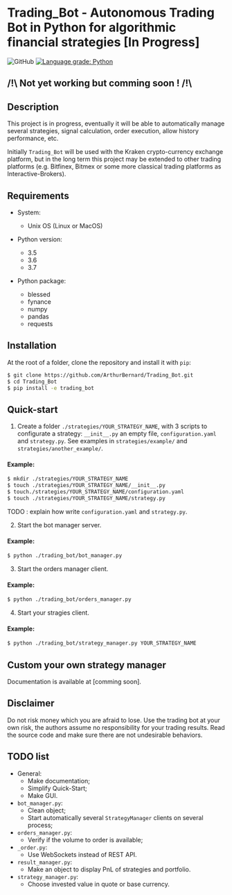 # Trading_Bot - Autonomous Trading Bot in Python for algorithmic financial strategies [In Progress]

![GitHub](https://img.shields.io/github/license/ArthurBernard/Trading_Bot)
[![Language grade: Python](https://img.shields.io/lgtm/grade/python/g/ArthurBernard/Trading_Bot.svg?logo=lgtm&logoWidth=18)](https://lgtm.com/projects/g/ArthurBernard/Trading_Bot/context:python)

## /!\ Not yet working but comming soon ! /!\

## Description

This project is in progress, eventually it will be able to automatically manage several strategies, signal calculation, order execution, allow history performance, etc.    

Initially `Trading_Bot` will be used with the Kraken crypto-currency exchange platform, but in the long term this project may be extended to other trading platforms (e.g. Bitfinex, Bitmex or some more classical trading platforms as Interactive-Brokers). 

## Requirements

- System:
    - Unix OS (Linux or MacOS)

- Python version:
    - 3.5
    - 3.6
    - 3.7

- Python package:
    - blessed
    - fynance
    - numpy
    - pandas
    - requests

## Installation

At the root of a folder, clone the repository and install it with `pip`:

```bash
$ git clone https://github.com/ArthurBernard/Trading_Bot.git    
$ cd Trading_Bot    
$ pip install -e trading_bot   
```

## Quick-start

1. Create a folder `./strategies/YOUR_STRATEGY_NAME`, with 3 scripts to configurate a strategy: `__init__.py` an empty file, `configuration.yaml` and `strategy.py`. See examples in `strategies/example/` and `strategies/another_example/`.

#### Example:

```bash
$ mkdir ./strategies/YOUR_STRATEGY_NAME   
$ touch ./strategies/YOUR_STRATEGY_NAME/__init__.py   
$ touch./strategies/YOUR_STRATEGY_NAME/configuration.yaml   
$ touch ./strategies/YOUR_STRATEGY_NAME/strategy.py   
```

TODO : explain how write `configuration.yaml` and `strategy.py`.

2. Start the bot manager server.

#### Example:

```bash
$ python ./trading_bot/bot_manager.py
```

3. Start the orders manager client.

#### Example:

```bash
$ python ./trading_bot/orders_manager.py
```

4. Start your stragies client.

#### Example:

```bash
$ python ./trading_bot/strategy_manager.py YOUR_STRATEGY_NAME
```

## Custom your own strategy manager

Documentation is available at [comming soon].

## Disclaimer

Do not risk money which you are afraid to lose.
Use the trading bot at your own risk, the authors assume no responsibility for your trading results.
Read the source code and make sure there are not undesirable behaviors.

## TODO list

- General: 
    - Make documentation;
    - Simplify Quick-Start;
    - Make GUI.
- `bot_manager.py`:
    - Clean object;
    - Start automatically several `StrategyManager` clients on several process;
- `orders_manager.py`:
    - Verify if the volume to order is available; 
- `_order.py`:
    - Use WebSockets instead of REST API.
- `result_manager.py`:
    - Make an object to display PnL of strategies and portfolio.
- `strategy_manager.py`:
    - Choose invested value in quote or base currency.
